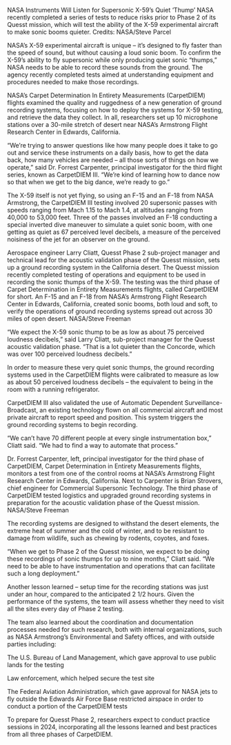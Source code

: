 NASA Instruments Will Listen for Supersonic X-59’s Quiet ‘Thump’ 
 NASA recently completed a series of tests to reduce risks prior to Phase 2 of its Quesst mission, which will test the ability of the X-59 experimental aircraft to make sonic booms quieter. Credits: NASA/Steve Parcel

NASA’s X-59 experimental aircraft is unique – it’s designed to fly faster than the speed of sound, but without causing a loud sonic boom. To confirm the X-59’s ability to fly supersonic while only producing quiet sonic “thumps,” NASA needs to be able to record these sounds from the ground. The agency recently completed tests aimed at understanding equipment and procedures needed to make those recordings.

NASA’s Carpet Determination In Entirety Measurements (CarpetDIEM) flights examined the quality and ruggedness of a new generation of ground recording systems, focusing on how to deploy the systems for X-59 testing, and retrieve the data they collect. In all, researchers set up 10 microphone stations over a 30-mile stretch of desert near NASA’s Armstrong Flight Research Center in Edwards, California.

“We’re trying to answer questions like how many people does it take to go out and service these instruments on a daily basis, how to get the data back, how many vehicles are needed – all those sorts of things on how we operate,” said Dr. Forrest Carpenter, principal investigator for the third flight series, known as CarpetDIEM III. “We’re kind of learning how to dance now so that when we get to the big dance, we’re ready to go.”

The X-59 itself is not yet flying, so using an F-15 and an F-18 from NASA Armstrong, the CarpetDIEM III testing involved 20 supersonic passes with speeds ranging from Mach 1.15 to Mach 1.4, at altitudes ranging from 40,000 to 53,000 feet. Three of the passes involved an F-18 conducting a special inverted dive maneuver to simulate a quiet sonic boom, with one getting as quiet as 67 perceived level decibels, a measure of the perceived noisiness of the jet for an observer on the ground.

Aerospace engineer Larry Cliatt, Quesst Phase 2 sub-project manager and technical lead for the acoustic validation phase of the Quesst mission, sets up a ground recording system in the California desert. The Quesst mission recently completed testing of operations and equipment to be used in recording the sonic thumps of the X-59. The testing was the third phase of Carpet Determination in Entirety Measurements flights, called CarpetDIEM for short. An F-15 and an F-18 from NASA’s Armstrong Flight Research Center in Edwards, California, created sonic booms, both loud and soft, to verify the operations of ground recording systems spread out across 30 miles of open desert. NASA/Steve Freeman

“We expect the X-59 sonic thump to be as low as about 75 perceived loudness decibels,” said Larry Cliatt, sub-project manager for the Quesst acoustic validation phase. “That is a lot quieter than the Concorde, which was over 100 perceived loudness decibels.”

In order to measure these very quiet sonic thumps, the ground recording systems used in the CarpetDIEM flights were calibrated to measure as low as about 50 perceived loudness decibels – the equivalent to being in the room with a running refrigerator.

CarpetDIEM III also validated the use of Automatic Dependent Surveillance-Broadcast, an existing technology flown on all commercial aircraft and most private aircraft to report speed and position. This system triggers the ground recording systems to begin recording.

“We can’t have 70 different people at every single instrumentation box,” Cliatt said. “We had to find a way to automate that process.”

Dr. Forrest Carpenter, left, principal investigator for the third phase of CarpetDIEM, Carpet Determination in Entirety Measurements flights, monitors a test from one of the control rooms at NASA’s Armstrong Flight Research Center in Edwards, California. Next to Carpenter is Brian Strovers, chief engineer for Commercial Supersonic Technology. The third phase of CarpetDIEM tested logistics and upgraded ground recording systems in preparation for the acoustic validation phase of the Quesst mission. NASA/Steve Freeman

The recording systems are designed to withstand the desert elements, the extreme heat of summer and the cold of winter, and to be resistant to damage from wildlife, such as chewing by rodents, coyotes, and foxes.

“When we get to Phase 2 of the Quesst mission, we expect to be doing these recordings of sonic thumps for up to nine months,” Cliatt said. “We need to be able to have instrumentation and operations that can facilitate such a long deployment.”

Another lesson learned – setup time for the recording stations was just under an hour, compared to the anticipated 2 1/2 hours. Given the performance of the systems, the team will assess whether they need to visit all the sites every day of Phase 2 testing.

The team also learned about the coordination and documentation processes needed for such research, both with internal organizations, such as NASA Armstrong’s Environmental and Safety offices, and with outside parties including:

The U.S. Bureau of Land Management, which gave approval to use public lands for the testing

Law enforcement, which helped secure the test site

The Federal Aviation Administration, which gave approval for NASA jets to fly outside the Edwards Air Force Base restricted airspace in order to conduct a portion of the CarpetDIEM tests

To prepare for Quesst Phase 2, researchers expect to conduct practice sessions in 2024, incorporating all the lessons learned and best practices from all three phases of CarpetDIEM.